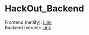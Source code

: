 # HackOut_Backend

Frontend (netlify): <a href="https://64ec5d238de23f6fbb29b6a2--fastidious-swan-f16923.netlify.app/">Link</a> </br>
Backend (vercel): <a href="https://hack-out-backend.vercel.app">Link</a>
